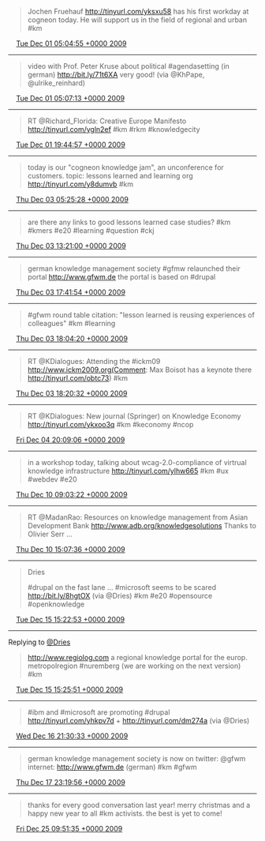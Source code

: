 > Jochen Fruehauf http://tinyurl.com/yksxu58 has his first workday at cogneon today. He will support us in the field of regional and urban #km

<img src="media/tweet.ico" width="12" /> [Tue Dec 01 05:04:55 +0000 2009](https://twitter.com/SimonDueckert/status/6226083645)

----

> video with Prof. Peter Kruse about  political #agendasetting (in german)   http://bit.ly/71t6XA very good! (via @KhPape, @ulrike_reinhard)

<img src="media/tweet.ico" width="12" /> [Tue Dec 01 05:07:13 +0000 2009](https://twitter.com/SimonDueckert/status/6226136533)

----

> RT @Richard_Florida: Creative Europe Manifesto  http://tinyurl.com/ygln2ef #km #rkm #knowledgecity

<img src="media/tweet.ico" width="12" /> [Tue Dec 01 19:44:57 +0000 2009](https://twitter.com/SimonDueckert/status/6244732254)

----

> today is our "cogneon knowledge jam", an unconference for customers. topic: lessons learned and learning org http://tinyurl.com/y8dumvb #km

<img src="media/tweet.ico" width="12" /> [Thu Dec 03 05:25:28 +0000 2009](https://twitter.com/SimonDueckert/status/6294905067)

----

> are there any links to good lessons learned case studies? #km #kmers #e20 #learning #question #ckj

<img src="media/tweet.ico" width="12" /> [Thu Dec 03 13:21:00 +0000 2009](https://twitter.com/SimonDueckert/status/6302899578)

----

> german knowledge management society #gfmw relaunched their portal http://www.gfwm.de the portal is based on #drupal

<img src="media/tweet.ico" width="12" /> [Thu Dec 03 17:41:54 +0000 2009](https://twitter.com/SimonDueckert/status/6309765770)

----

> #gfwm round table citation: "lesson learned is reusing experiences of colleagues" #km #learning

<img src="media/tweet.ico" width="12" /> [Thu Dec 03 18:04:20 +0000 2009](https://twitter.com/SimonDueckert/status/6310357966)

----

> RT @KDialogues: Attending the #ickm09 http://www.ickm2009.org(Comment: Max Boisot has a keynote there http://tinyurl.com/obtc73) #km

<img src="media/tweet.ico" width="12" /> [Thu Dec 03 18:20:32 +0000 2009](https://twitter.com/SimonDueckert/status/6310780877)

----

> RT @KDialogues: New journal (Springer) on Knowledge Economy http://tinyurl.com/ykxoo3q #km #keconomy #ncop

<img src="media/tweet.ico" width="12" /> [Fri Dec 04 20:09:06 +0000 2009](https://twitter.com/SimonDueckert/status/6347733449)

----

> in a workshop today, talking about wcag-2.0-compliance of virtrual knowledge infrastructure http://tinyurl.com/ylhw665 #km #ux #webdev #e20

<img src="media/tweet.ico" width="12" /> [Thu Dec 10 09:03:22 +0000 2009](https://twitter.com/SimonDueckert/status/6526458835)

----

> RT @MadanRao: Resources on knowledge management from Asian Development Bank http://www.adb.org/knowledgesolutions Thanks to Olivier Serr ...

<img src="media/tweet.ico" width="12" /> [Thu Dec 10 15:07:36 +0000 2009](https://twitter.com/SimonDueckert/status/6533628017)

----

> Dries
>   
> #drupal on the fast lane ... #microsoft seems to be scared http://bit.ly/8hgtOX (via @Dries) #km #e20 #opensource #openknowledge

<img src="media/tweet.ico" width="12" /> [Tue Dec 15 15:22:53 +0000 2009](https://twitter.com/SimonDueckert/status/6698710656)

----

Replying to [@Dries](https://twitter.com/Dries/status/6698032191)

> http://www.regiolog.com a regional knowledge portal for the europ. metropolregion #nuremberg (we are working on the next version) #km

<img src="media/tweet.ico" width="12" /> [Tue Dec 15 15:25:51 +0000 2009](https://twitter.com/SimonDueckert/status/6698791337)

----

> #ibm and #microsoft are promoting #drupal http://tinyurl.com/yhkpv7d + http://tinyurl.com/dm274a (via @Dries)

<img src="media/tweet.ico" width="12" /> [Wed Dec 16 21:30:33 +0000 2009](https://twitter.com/SimonDueckert/status/6742708967)

----

> german knowledge management society is now on twitter: @gfwm internet: http://www.gfwm.de (german) #km #gfwm

<img src="media/tweet.ico" width="12" /> [Thu Dec 17 23:19:56 +0000 2009](https://twitter.com/SimonDueckert/status/6777887861)

----

> thanks for every good conversation last year! merry christmas and a happy new year to all #km activists. the best is yet to come!

<img src="media/tweet.ico" width="12" /> [Fri Dec 25 09:51:35 +0000 2009](https://twitter.com/SimonDueckert/status/7028855281)